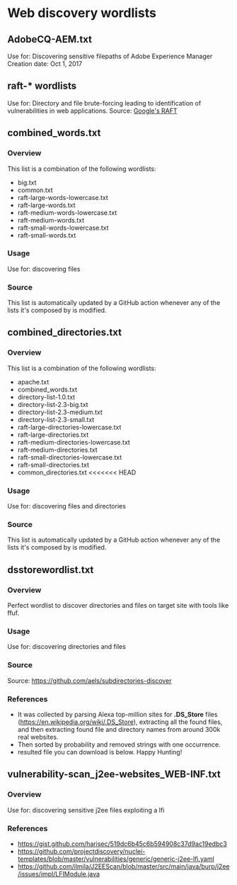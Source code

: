 # Web discovery wordlists

## AdobeCQ-AEM.txt
Use for: Discovering sensitive filepaths of Adobe Experience Manager
Creation date: Oct 1, 2017

## raft-* wordlists
Use for: Directory and file brute-forcing leading to identification of vulnerabilities in web applications.
Source: [Google's RAFT](https://code.google.com/archive/p/raft/)

## combined_words.txt

### Overview
This list is a combination of the following wordlists:
- big.txt
- common.txt
- raft-large-words-lowercase.txt
- raft-large-words.txt
- raft-medium-words-lowercase.txt
- raft-medium-words.txt
- raft-small-words-lowercase.txt
- raft-small-words.txt

### Usage
Use for: discovering files

### Source
This list is automatically updated by a GitHub action whenever any of the lists it's composed by is modified.

## combined_directories.txt

### Overview
This list is a combination of the following wordlists:
- apache.txt
- combined_words.txt
- directory-list-1.0.txt
- directory-list-2.3-big.txt
- directory-list-2.3-medium.txt
- directory-list-2.3-small.txt
- raft-large-directories-lowercase.txt
- raft-large-directories.txt
- raft-medium-directories-lowercase.txt
- raft-medium-directories.txt
- raft-small-directories-lowercase.txt
- raft-small-directories.txt
- common_directories.txt
<<<<<<< HEAD

### Usage
Use for: discovering files and directories

### Source
This list is automatically updated by a GitHub action whenever any of the lists it's composed by is modified.


## dsstorewordlist.txt

### Overview
Perfect wordlist to discover directories and files on target site with tools like ffuf.

### Usage
Use for: discovering directories and files

### Source
Source: https://github.com/aels/subdirectories-discover

### References
- It was collected by parsing Alexa top-million sites for **.DS_Store** files (https://en.wikipedia.org/wiki/.DS_Store), extracting all the found files, and then extracting found file and directory names from around 300k real websites.
- Then sorted by probability and removed strings with one occurrence.
- resulted file you can download is below. Happy Hunting!

## vulnerability-scan_j2ee-websites_WEB-INF.txt

### Overview
Use for: discovering sensitive j2ee files exploiting a lfi

### References
- https://gist.github.com/harisec/519dc6b45c6b594908c37d9ac19edbc3
- https://github.com/projectdiscovery/nuclei-templates/blob/master/vulnerabilities/generic/generic-j2ee-lfi.yaml
- https://github.com/ilmila/J2EEScan/blob/master/src/main/java/burp/j2ee/issues/impl/LFIModule.java
